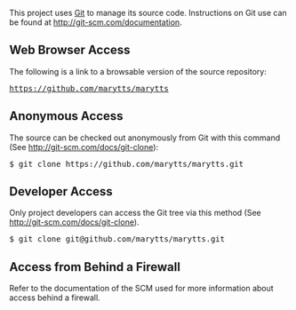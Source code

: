 <p>This project uses <a class="externalLink" href="http://git-scm.com/">Git</a> to manage its source code. Instructions on Git use can be found at <a class="externalLink" href="http://git-scm.com/documentation">http://git-scm.com/documentation</a>.</p></div>

<h2><a name="Web_Browser_Access"></a>Web Browser Access</h2><a name="Web_Browser_Access"></a>
<p>The following is a link to a browsable version of the source repository:</p>
<div class="source"><pre class="prettyprint"><a class="externalLink" href="https://github.com/marytts/marytts">https://github.com/marytts/marytts</a></pre></div></div>
<div class="section">
<h2><a name="Anonymous_Access"></a>Anonymous Access</h2><a name="Anonymous_Access"></a>
<p>The source can be checked out anonymously from Git with this command (See <a class="externalLink" href="http://git-scm.com/docs/git-clone">http://git-scm.com/docs/git-clone</a>):</p>
<div class="source"><pre class="prettyprint">$ git clone https://github.com/marytts/marytts.git</pre></div></div>
<div class="section">
<h2><a name="Developer_Access"></a>Developer Access</h2><a name="Developer_Access"></a>
<p>Only project developers can access the Git tree via this method (See <a class="externalLink" href="http://git-scm.com/docs/git-clone">http://git-scm.com/docs/git-clone</a>).</p>
<div class="source"><pre class="prettyprint">$ git clone git@github.com/marytts/marytts.git</pre></div></div>
<div class="section">
<h2><a name="Access_from_Behind_a_Firewall"></a>Access from Behind a Firewall</h2><a name="Access_from_Behind_a_Firewall"></a>
<p>Refer to the documentation of the SCM used for more information about access behind a firewall.</p></div>
                  </div>
            </div>
          </div>
